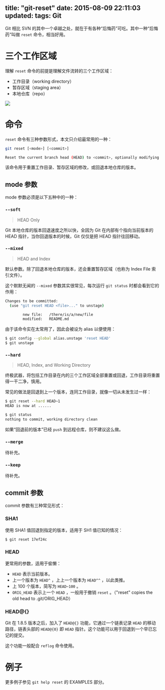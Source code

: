 title: "git-reset"
date: 2015-08-09 22:11:03
updated: 
tags: Git
---

Git 相比 SVN 的其中一个卓越之处，就在于有各种“后悔药”可吃。其中一种“后悔药”叫做 `reset` 命令，相当好用。

# 三个工作区域

理解 `reset` 命令的前提是理解文件流转的三个工作区域：

* 工作目录（working directory）
* 暂存区域（staging area）
* 本地仓库（repo）

![](https://git-scm.com/figures/18333fig0106-tn.png)

# 命令

`reset` 命令有三种参数形式，本文只介绍最常用的一种：

```bash
git reset [<mode>] [<commit>]

Reset the current branch head (HEAD) to <commit>, optionally modifying index and working tree to match.
```

该命令用于重置工作目录、暂存区域的修改，或回退本地仓库的版本。

## mode 参数

mode 参数必须是以下五种中的一种：

### `--soft`

> HEAD Only

Git 本地仓库的版本回退速度之所以快，全因为 Git 在内部有个指向当前版本的 HEAD 指针，当你回退版本的时候，Git 仅仅是把 HEAD 指针往回移动。

### `--mixed`

> HEAD and Index

默认参数。除了回退本地仓库的版本，还会重置暂存区域（也称为 Index File 索引文件）。

这个默默无闻的 `--mixed` 参数其实很常见，每次运行 `git status` 时都会看到它的作用：

```bash
Changes to be committed:
  (use "git reset HEAD <file>..." to unstage)

        new file:   /there/is/a/new/file
        modified:   README.md
```

由于该命令实在太常用了，因此会被设为 alias 以便使用：

```bash
$ git config --global alias.unstage 'reset HEAD'
$ git unstage
```

### `--hard`

> HEAD, Index, and Working Directory

终极武器，将包括工作目录在内的三个工作区域全部重置或回退，工作目录将重置得一干二净，慎用。

常见的做法是回退到上一个版本，连同工作目录，就像一切从未发生过一样：

```bash
$ git reset --hard HEAD~1
HEAD is now at ......

$ git status
nothing to commit, working directory clean
```

如果“回退前的版本”已经 `push` 到远程仓库，则不建议这么做。

### `--merge`

待补充。

### `--keep`

待补充。

## commit 参数

commit 参数有三种常见形式：

### SHA1

使用 SHA1 值回退到指定的版本，适用于 SH1 值已知的情况：

```bash
$ git reset 17ef24c
```

### HEAD

更常用的参数，适用于偷懒：

* `HEAD` 表示当前版本。
* 上一个版本为 `HEAD^` ，上上一个版本为 `HEAD^^` ，以此类推。
* 上 100 个版本，简写为 `HEAD~100` 。
* `ORIG_HEAD` 表示上一个 `HEAD` ，一般用于撤销 `reset` 。（"reset" copies the old head to .git/ORIG_HEAD）

### HEAD@{}

Git 在 1.8.5 版本之后，加入了 `HEAD@{}` 功能，它通过一个链表记录 `HEAD` 的移动路径，链表头部的 `HEAD@{0}` 即 `HEAD` 指针。这个功能可以用于回退到一个早已忘记的提交。

这个功能一般配合 `reflog` 命令使用。

# 例子

更多例子参见 `git help reset` 的 EXAMPLES 部分。